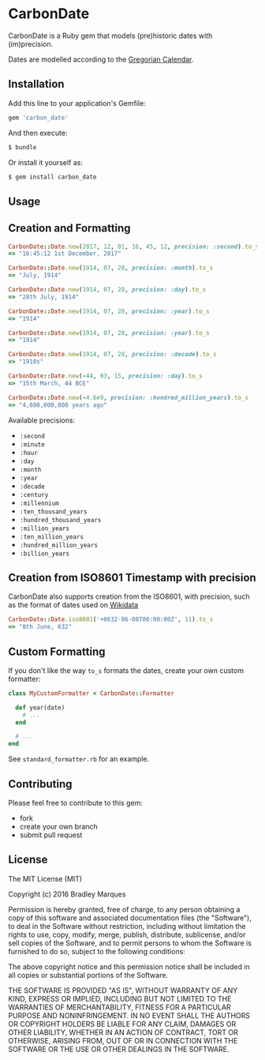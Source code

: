 # CarbonDate

CarbonDate is a Ruby gem that models (pre)historic dates with (im)precision.

Dates are modelled according to the [Gregorian Calendar](https://en.wikipedia.org/wiki/Gregorian_calendar).

## Installation

Add this line to your application's Gemfile:

```ruby
gem 'carbon_date'
```

And then execute:

```ruby
$ bundle
```

Or install it yourself as:

```ruby
$ gem install carbon_date
```

## Usage

## Creation and Formatting

```ruby
CarbonDate::Date.new(2017, 12, 01, 16, 45, 12, precision: :second).to_s
=> "16:45:12 1st December, 2017"

CarbonDate::Date.new(1914, 07, 28, precision: :month).to_s
=> "July, 1914"

CarbonDate::Date.new(1914, 07, 28, precision: :day).to_s
=> "28th July, 1914"

CarbonDate::Date.new(1914, 07, 28, precision: :year).to_s
=> "1914"

CarbonDate::Date.new(1914, 07, 28, precision: :year).to_s
=> "1914"

CarbonDate::Date.new(1914, 07, 28, precision: :decade).to_s
=> "1910s"

CarbonDate::Date.new(-44, 03, 15, precision: :day).to_s
=> "15th March, 44 BCE"

CarbonDate::Date.new(-4.6e9, precision: :hundred_million_years).to_s
=> "4,600,000,000 years ago"

```

Available precisions:

- `:second`
- `:minute`
- `:hour`
- `:day`
- `:month`
- `:year`
- `:decade`
- `:century`
- `:millennium`
- `:ten_thousand_years`
- `:hundred_thousand_years`
- `:million_years`
- `:ten_million_years`
- `:hundred_million_years`
- `:billion_years`

## Creation from ISO8601 Timestamp with precision

CarbonDate also supports creation from the ISO8601, with precision, such as the format of dates used on [Wikidata](www.wikidata.org)

```ruby
CarbonDate::Date.iso8601('+0632-06-08T00:00:00Z', 11).to_s
=> "8th June, 632"
```

## Custom Formatting

If you don't like the way `to_s` formats the dates, create your own custom formatter:

```ruby
class MyCustomFormatter < CarbonDate::Formatter

  def year(date)
    # ...
  end

  # ...
end
```

See `standard_formatter.rb` for an example.

## Contributing

Please feel free to contribute to this gem:

+ fork
+ create your own branch
+ submit pull request

## License

The MIT License (MIT)

Copyright (c) 2016 Bradley Marques

Permission is hereby granted, free of charge, to any person obtaining a copy of this software and associated documentation files (the "Software"), to deal in the Software without restriction, including without limitation the rights to use, copy, modify, merge, publish, distribute, sublicense, and/or sell copies of the Software, and to permit persons to whom the Software is furnished to do so, subject to the following conditions:

The above copyright notice and this permission notice shall be included in
all copies or substantial portions of the Software.

THE SOFTWARE IS PROVIDED "AS IS", WITHOUT WARRANTY OF ANY KIND, EXPRESS OR IMPLIED, INCLUDING BUT NOT LIMITED TO THE WARRANTIES OF MERCHANTABILITY, FITNESS FOR A PARTICULAR PURPOSE AND NONINFRINGEMENT. IN NO EVENT SHALL THE AUTHORS OR COPYRIGHT HOLDERS BE LIABLE FOR ANY CLAIM, DAMAGES OR OTHER LIABILITY, WHETHER IN AN ACTION OF CONTRACT, TORT OR OTHERWISE, ARISING FROM, OUT OF OR IN CONNECTION WITH THE SOFTWARE OR THE USE OR OTHER DEALINGS IN THE SOFTWARE.
